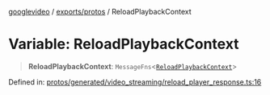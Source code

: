 [googlevideo](../../../README.md) / [exports/protos](../README.md) / ReloadPlaybackContext

# Variable: ReloadPlaybackContext

> **ReloadPlaybackContext**: `MessageFns`\<[`ReloadPlaybackContext`](../interfaces/ReloadPlaybackContext.md)\>

Defined in: [protos/generated/video\_streaming/reload\_player\_response.ts:16](https://github.com/LuanRT/googlevideo/blob/d9eb9db82e3516a9a277a77a3d25342e9c5bf127/protos/generated/video_streaming/reload_player_response.ts#L16)
